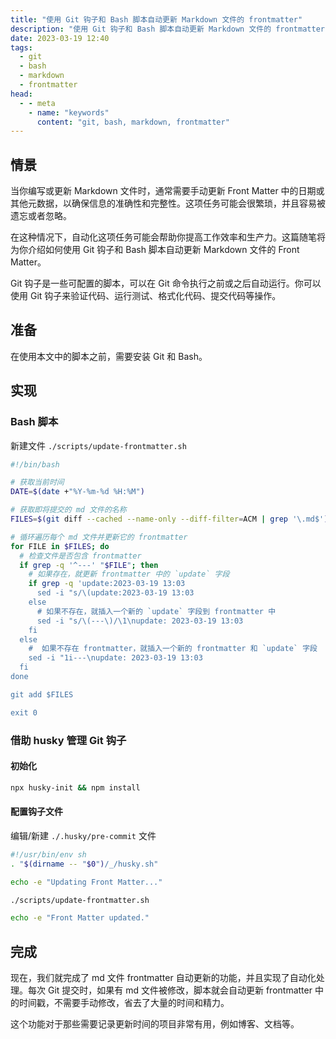 ```yaml
---
title: "使用 Git 钩子和 Bash 脚本自动更新 Markdown 文件的 frontmatter"
description: "使用 Git 钩子和 Bash 脚本自动更新 Markdown 文件的 frontmatter"
date: 2023-03-19 12:40
tags:
  - git
  - bash
  - markdown
  - frontmatter
head:
  - - meta
    - name: "keywords"
      content: "git, bash, markdown, frontmatter"
---
```


## 情景

当你编写或更新 Markdown 文件时，通常需要手动更新 Front Matter 中的日期或其他元数据，以确保信息的准确性和完整性。这项任务可能会很繁琐，并且容易被遗忘或者忽略。

在这种情况下，自动化这项任务可能会帮助你提高工作效率和生产力。这篇随笔将为你介绍如何使用 Git 钩子和 Bash 脚本自动更新 Markdown 文件的 Front Matter。

Git 钩子是一些可配置的脚本，可以在 Git 命令执行之前或之后自动运行。你可以使用 Git 钩子来验证代码、运行测试、格式化代码、提交代码等操作。

## 准备

在使用本文中的脚本之前，需要安装 Git 和 Bash。

## 实现

### Bash 脚本

新建文件 `./scripts/update-frontmatter.sh`

```bash
#!/bin/bash

# 获取当前时间
DATE=$(date +"%Y-%m-%d %H:%M")

# 获取即将提交的 md 文件的名称
FILES=$(git diff --cached --name-only --diff-filter=ACM | grep '\.md$')

# 循环遍历每个 md 文件并更新它的 frontmatter
for FILE in $FILES; do
  # 检查文件是否包含 frontmatter
  if grep -q '^---' "$FILE"; then
    # 如果存在，就更新 frontmatter 中的 `update` 字段
    if grep -q 'update:2023-03-19 13:03
      sed -i "s/\(update:2023-03-19 13:03
    else
      # 如果不存在，就插入一个新的 `update` 字段到 frontmatter 中
      sed -i "s/\(---\)/\1\nupdate: 2023-03-19 13:03
    fi
  else
    #  如果不存在 frontmatter，就插入一个新的 frontmatter 和 `update` 字段
    sed -i "1i---\nupdate: 2023-03-19 13:03
  fi
done

git add $FILES

exit 0
```

### 借助 husky 管理 Git 钩子

#### 初始化

```bash
npx husky-init && npm install
```

#### 配置钩子文件

编辑/新建 `./.husky/pre-commit` 文件

```bash
#!/usr/bin/env sh
. "$(dirname -- "$0")/_/husky.sh"

echo -e "Updating Front Matter..."

./scripts/update-frontmatter.sh

echo -e "Front Matter updated."
```

## 完成

现在，我们就完成了 md 文件 frontmatter 自动更新的功能，并且实现了自动化处理。每次 Git 提交时，如果有 md 文件被修改，脚本就会自动更新 frontmatter 中的时间戳，不需要手动修改，省去了大量的时间和精力。

这个功能对于那些需要记录更新时间的项目非常有用，例如博客、文档等。
